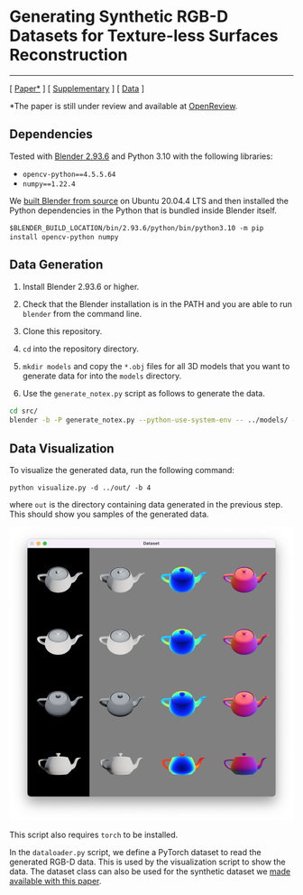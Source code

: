 # Generating Synthetic RGB-D Datasets for Texture-less Surfaces Reconstruction

---

[ [Paper*](https://openreview.net/pdf?id=WCVjhq8I2M6) ]
[ [Supplementary](https://openreview.net/attachment?id=WCVjhq8I2M6&name=supplementary_material) ]
[ [Data](https://projects.dfki.uni-kl.de/textureless_object_data/) ]

*The paper is still under review and available at [OpenReview](https://openreview.net/forum?id=WCVjhq8I2M6).

## Dependencies

Tested with [Blender 2.93.6](https://git.blender.org/gitweb/gitweb.cgi/blender.git/commit/c842a90e2fa1a39da8f28004f17f2931f4dde506) and Python 3.10 with the following libraries:

- `opencv-python==4.5.5.64`
- `numpy==1.22.4`

We [built Blender from source](https://wiki.blender.org/wiki/Building_Blender/Linux/Ubuntu) on Ubuntu 20.04.4 LTS and then installed the Python dependencies in the Python that is bundled inside Blender itself.

```
$BLENDER_BUILD_LOCATION/bin/2.93.6/python/bin/python3.10 -m pip install opencv-python numpy
```

## Data Generation

1. Install Blender 2.93.6 or higher.

2. Check that the Blender installation is in the PATH and you are able to run `blender` from the command line.

3. Clone this repository.

4. `cd` into the repository directory.

5. `mkdir models` and copy the `*.obj` files for all 3D models that you want to generate data for into the `models` directory.

6. Use the `generate_notex.py` script as follows to generate the data.
```bash
cd src/
blender -b -P generate_notex.py --python-use-system-env -- ../models/ --save_path ../out/ --engine CYCLES --use_gpu
```

## Data Visualization

To visualize the generated data, run the following command:

```
python visualize.py -d ../out/ -b 4
```

where `out` is the directory containing data generated in the previous step. This should show you samples of the generated data.

![Samples](./samples.png)

This script also requires `torch` to be installed.

In the `dataloader.py` script, we define a PyTorch dataset to read the generated RGB-D data. This is used by the visualization script to show the data. The dataset class can also be used for the synthetic dataset we [made available with this paper](https://projects.dfki.uni-kl.de/textureless_object_data/).